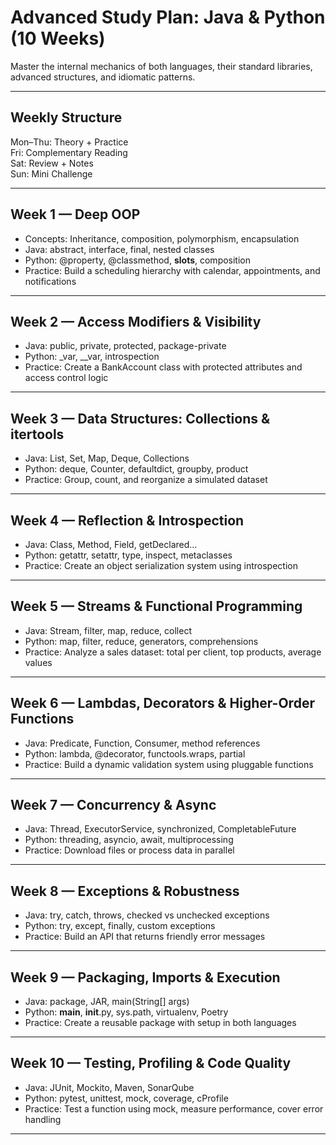 # Advanced Study Plan: Java & Python (10 Weeks)

Master the internal mechanics of both languages, their standard libraries, advanced structures, and idiomatic patterns.

---

## Weekly Structure

Mon–Thu: Theory + Practice  
Fri: Complementary Reading  
Sat: Review + Notes  
Sun: Mini Challenge

---

## Week 1 — Deep OOP
- Concepts: Inheritance, composition, polymorphism, encapsulation
- Java: abstract, interface, final, nested classes
- Python: @property, @classmethod, __slots__, composition
- Practice: Build a scheduling hierarchy with calendar, appointments, and notifications

---

## Week 2 — Access Modifiers & Visibility
- Java: public, private, protected, package-private
- Python: _var, __var, introspection
- Practice: Create a BankAccount class with protected attributes and access control logic

---

## Week 3 — Data Structures: Collections & itertools
- Java: List, Set, Map, Deque, Collections
- Python: deque, Counter, defaultdict, groupby, product
- Practice: Group, count, and reorganize a simulated dataset

---

## Week 4 — Reflection & Introspection
- Java: Class, Method, Field, getDeclared...
- Python: getattr, setattr, type, inspect, metaclasses
- Practice: Create an object serialization system using introspection

---

## Week 5 — Streams & Functional Programming
- Java: Stream, filter, map, reduce, collect
- Python: map, filter, reduce, generators, comprehensions
- Practice: Analyze a sales dataset: total per client, top products, average values

---

## Week 6 — Lambdas, Decorators & Higher-Order Functions
- Java: Predicate, Function, Consumer, method references
- Python: lambda, @decorator, functools.wraps, partial
- Practice: Build a dynamic validation system using pluggable functions

---

## Week 7 — Concurrency & Async
- Java: Thread, ExecutorService, synchronized, CompletableFuture
- Python: threading, asyncio, await, multiprocessing
- Practice: Download files or process data in parallel

---

## Week 8 — Exceptions & Robustness
- Java: try, catch, throws, checked vs unchecked exceptions
- Python: try, except, finally, custom exceptions
- Practice: Build an API that returns friendly error messages

---

## Week 9 — Packaging, Imports & Execution
- Java: package, JAR, main(String[] args)
- Python: __main__, __init__.py, sys.path, virtualenv, Poetry
- Practice: Create a reusable package with setup in both languages

---

## Week 10 — Testing, Profiling & Code Quality
- Java: JUnit, Mockito, Maven, SonarQube
- Python: pytest, unittest, mock, coverage, cProfile
- Practice: Test a function using mock, measure performance, cover error handling

---
